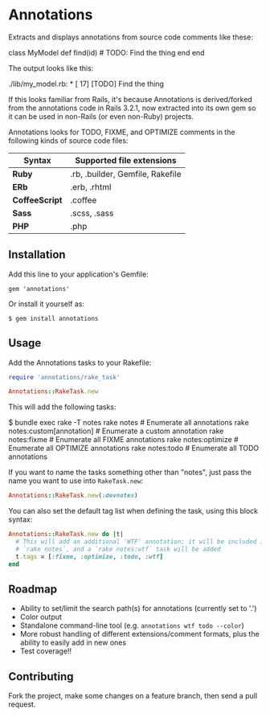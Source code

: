 # Annotations

Extracts and displays annotations from source code comments like these:

  class MyModel
    def find(id)
      # TODO: Find the thing
    end
  end

The output looks like this:

  ./lib/my_model.rb:
    * [ 17] [TODO] Find the thing

If this looks familiar from Rails, it's because Annotations is derived/forked from the annotations code in Rails 3.2.1, now extracted into its own gem so it can be used in non-Rails (or even non-Ruby) projects.

Annotations looks for TODO, FIXME, and OPTIMIZE comments in the following kinds of source code files:

<table>
  <thead>
    <tr class="header-row">
      <th>Syntax</th>
      <th>Supported file extensions</th>
    </tr>
  </thead>
  <tbody>
    <tr>
      <td><b>Ruby</b></td>
      <td>.rb, .builder, Gemfile, Rakefile</td>
    </tr>
    <tr>
      <td><b>ERb</b></td>
      <td>.erb, .rhtml</td>
    </tr>
    <tr>
      <td><b>CoffeeScript</b></td>
      <td>.coffee</td>
    </tr>
    <tr>
      <td><b>Sass</b></td>
      <td>.scss, .sass</td>
    </tr>
    <tr>
      <td><b>PHP</b></td>
      <td>.php</td>
    </tr>
  </tbody>
</table>

## Installation

Add this line to your application's Gemfile:

    gem 'annotations'

Or install it yourself as:

    $ gem install annotations

## Usage

Add the Annotations tasks to your Rakefile:

```ruby
require 'annotations/rake_task'

Annotations::RakeTask.new
```

This will add the following tasks:

  $ bundle exec rake -T notes
  rake notes                     # Enumerate all annotations
  rake notes:custom[annotation]  # Enumerate a custom annotation
  rake notes:fixme               # Enumerate all FIXME annotations
  rake notes:optimize            # Enumerate all OPTIMIZE annotations
  rake notes:todo                # Enumerate all TODO annotations

If you want to name the tasks something other than "notes", just pass the name you want to use into `RakeTask.new`:

```ruby
Annotations::RakeTask.new(:devnotes)
```

You can also set the default tag list when defining the task, using this block syntax:

```ruby
Annotations::RakeTask.new do |t|
  # This will add an additional 'WTF' annotation; it will be included in 
  # `rake notes`, and a `rake notes:wtf` task will be added
  t.tags = [:fixme, :optimize, :todo, :wtf]
end
```

## Roadmap

* Ability to set/limit the search path(s) for annotations (currently set to '.')
* Color output
* Standalone command-line tool (e.g. `annotations wtf todo --color`)
* More robust handling of different extensions/comment formats, plus the ability to easily add in new ones
* Test coverage!!

## Contributing

Fork the project, make some changes on a feature branch, then send a pull request.